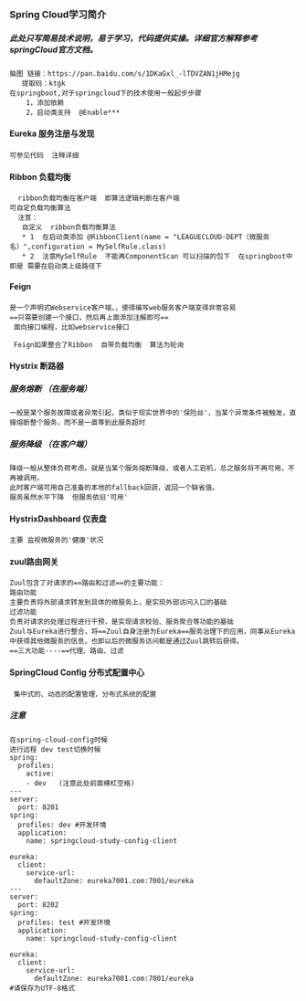 ### Spring Cloud学习简介 
##### 此处只写简易技术说明，易于学习，代码提供实操。详细官方解释参考springCloud官方文档。
       
    脑图 链接：https://pan.baidu.com/s/1DKaGxl_-lTDVZAN1jHMejg 
       提取码：ktgk 
    在springboot,对于springcloud下的技术使用一般起步步骤
        1，添加依赖
        2，启动类支持  @Enable***
#### Eureka 服务注册与发现    
    可参见代码  注释详细
#### Ribbon 负载均衡
      ribbon负载均衡在客户端  即算法逻辑判断在客户端
    可自定负载均衡算法 
      注意：
       自定义  ribbon负载均衡算法
       * 1  在启动类添加 @RibbonClient(name = "LEAGUECLOUD-DEPT（微服务名）",configuration = MySelfRule.class)
       * 2  注意MySelfRule  不能再ComponentScan 可以扫描的包下  在springboot中 即是 需要在启动类上级路径下
#### Feign
    是一个声明式Webservice客户端，，使得编写web服务客户端变得非常容易    
    ==只需要创建一个接口，然后再上面添加注解即可==
     面向接口编程，比如webservice接口
     
     Feign如果整合了Ribbon  自带负载均衡  算法为轮询  
#### Hystrix 断路器     
##### 服务熔断 （在服务端）
    一般是某个服务故障或者异常引起，类似于现实世界中的'保险丝'，当某个异常条件被触发，直接熔断整个服务，而不是一直等到此服务超时
##### 服务降级  （在客户端）
    降级一般从整体负荷考虑。就是当某个服务熔断降级，或者人工宕机，总之服务将不再可用，不再被调用，
    此时客户端可用自己准备的本地的fallback回调，返回一个缺省值。
    服务虽然水平下降  但服务依旧'可用'   
    
#### HystrixDashboard  仪表盘
    主要 监视微服务的'健康'状况
    
#### zuul路由网关
    Zuul包含了对请求的==路由和过滤==的主要功能：  
    路由功能   
    主要负责将外部请求转发到具体的微服务上，是实现外部访问入口的基础   
    过滤功能  
    负责对请求的处理过程进行干预，是实现请求校验、服务聚合等功能的基础   
    Zuul与Eureka进行整合，将==Zuul自身注册为Eureka==服务治理下的应用，同事从Eureka中获得其他微服务的信息，也即以后的微服务访问都是通过Zuul跳转后获得。  
    ==三大功能----==代理、路由、过滤   
    
#### SpringCloud Config 分布式配置中心    
     集中式的、动态的配置管理，分布式系统的配置
     
##### 注意
    在spring-cloud-config时候
    进行远程 dev test切换时候
    spring:
      profiles:
        active: 
        - dev   (注意此处前面横杠空格)
    ---
    server: 
      port: 8201
    spring:
      profiles: dev #开发环境
      application:
        name: springcloud-study-config-client
    
    eureka:
      client:
        service-url:
          defaultZone: eureka7001.com:7001/eureka
    ---
    server: 
      port: 8202
    spring:
      profiles: test #开发环境
      application:
        name: springcloud-study-config-client
    
    eureka:
      client:
        service-url:
          defaultZone: eureka7001.com:7001/eureka
    #请保存为UTF-8格式